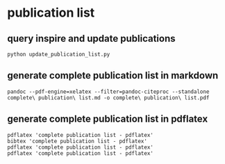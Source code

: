 # publication list

## query inspire and update publications

```
python update_publication_list.py
```

## generate complete publication list in markdown

```
pandoc --pdf-engine=xelatex --filter=pandoc-citeproc --standalone complete\ publication\ list.md -o complete\ publication\ list.pdf
```

## generate complete publication list in pdflatex

```
pdflatex 'complete publication list - pdflatex'
bibtex 'complete publication list - pdflatex'
pdflatex 'complete publication list - pdflatex'
pdflatex 'complete publication list - pdflatex'
```